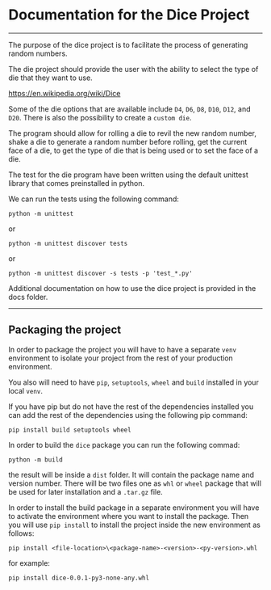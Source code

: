 # Documentation for the Dice Project
---

The purpose of the dice project is to facilitate the process of generating random numbers.

The die project should provide the user with the ability to select the type of die that they want to use.

https://en.wikipedia.org/wiki/Dice

Some of the die options that are available include `D4`, `D6`, `D8`, `D10`, `D12`, and `D20`. There is also the possibility to create a `custom die`.

The program should allow for rolling a die to revil the new random number, shake a die to generate a random number before rolling, get the current face of a die, to get the type of die that is being used or to set the face of a die.

The test for the die program have been written using the default unittest library that comes preinstalled in python. 

We can run the tests using the following command:

`python -m unittest`

or

`python -m unittest discover tests`

or 

`python -m unittest discover -s tests -p 'test_*.py'`

Additional documentation on how to use the dice project is provided in the docs folder.

----
## Packaging the project

In order to package the project you will have to have a separate `venv` environment to isolate your project from the rest of your production environment.

You also will need to have `pip`, `setuptools`, `wheel` and `build` installed in your local `venv`.

If you have pip but do not have the rest of the dependencies installed you can add the rest of the dependencies using the following pip command:

`pip install build setuptools wheel`

In order to build the `dice` package you can run the following commad:

`python -m build`

the result will be inside a `dist` folder. It will contain the package name and version number.
There will be two files one as `whl` or `wheel` package that will be used for later installation and a `.tar.gz` file. 

In order to install the build package in a separate environment you will have to activate the environment where you want to install the package. Then you will use `pip install` to install the project inside the new environment as follows:

`pip install <file-location>\<package-name>-<version>-<py-version>.whl`

for example:

`pip install dice-0.0.1-py3-none-any.whl`